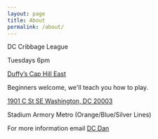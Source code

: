 ```yaml
---
layout: page
title: About
permalink: /about/
---
```


DC Cribbage League

Tuesdays 6pm

[Duffy’s Cap Hill East](https://dcduffys.com/duffys-cap-hill-east/)

Beginners welcome, we'll teach you how to play.

[1901 C St SE Washington, DC 20003](https://maps.app.goo.gl/QtC691UnGb3eh9WFA)

Stadium Armory Metro (Orange/Blue/Silver Lines)

For more information email [DC Dan](mailto:dan@dcdan.com)